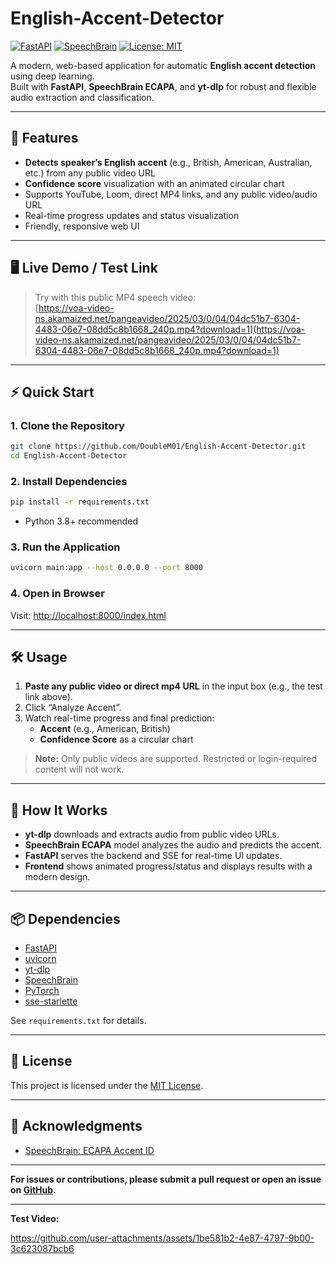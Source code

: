 # English-Accent-Detector

[![FastAPI](https://img.shields.io/badge/Framework-FastAPI-009688?style=flat-square)](https://fastapi.tiangolo.com/)
[![SpeechBrain](https://img.shields.io/badge/Speech-Accent_ID-blueviolet?style=flat-square)](https://speechbrain.readthedocs.io/en/latest/)
[![License: MIT](https://img.shields.io/badge/License-MIT-green.svg)](LICENSE)

A modern, web-based application for automatic **English accent detection** using deep learning.  
Built with **FastAPI**, **SpeechBrain ECAPA**, and **yt-dlp** for robust and flexible audio extraction and classification.

---

## 🚀 Features

- **Detects speaker’s English accent** (e.g., British, American, Australian, etc.) from any public video URL
- **Confidence score** visualization with an animated circular chart
- Supports YouTube, Loom, direct MP4 links, and any public video/audio URL
- Real-time progress updates and status visualization
- Friendly, responsive web UI

---

## 🖥️ Live Demo / Test Link

> Try with this public MP4 speech video:  
> [https://voa-video-ns.akamaized.net/pangeavideo/2025/03/0/04/04dc51b7-6304-4483-06e7-08dd5c8b1668_240p.mp4?download=1](https://voa-video-ns.akamaized.net/pangeavideo/2025/03/0/04/04dc51b7-6304-4483-06e7-08dd5c8b1668_240p.mp4?download=1)

---

## ⚡ Quick Start

### 1. Clone the Repository

```bash
git clone https://github.com/DoubleM01/English-Accent-Detector.git
cd English-Accent-Detector
```

### 2. Install Dependencies

```bash
pip install -r requirements.txt
```
- Python 3.8+ recommended

### 3. Run the Application

```bash
uvicorn main:app --host 0.0.0.0 --port 8000
```

### 4. Open in Browser

Visit: [http://localhost:8000/index.html](http://localhost:8000/index.html)

---

## 🛠️ Usage

1. **Paste any public video or direct mp4 URL** in the input box (e.g., the test link above).
2. Click “Analyze Accent”.
3. Watch real-time progress and final prediction:
    - **Accent** (e.g., American, British)
    - **Confidence Score** as a circular chart

> **Note:** Only public videos are supported. Restricted or login-required content will not work.

---

## 🧠 How It Works

- **yt-dlp** downloads and extracts audio from public video URLs.
- **SpeechBrain ECAPA** model analyzes the audio and predicts the accent.
- **FastAPI** serves the backend and SSE for real-time UI updates.
- **Frontend** shows animated progress/status and displays results with a modern design.

---

## 📦 Dependencies

- [FastAPI](https://fastapi.tiangolo.com/)
- [uvicorn](https://www.uvicorn.org/)
- [yt-dlp](https://github.com/yt-dlp/yt-dlp)
- [SpeechBrain](https://speechbrain.readthedocs.io/en/latest/)
- [PyTorch](https://pytorch.org/)
- [sse-starlette](https://pypi.org/project/sse-starlette/)

See `requirements.txt` for details.

---

## 📄 License

This project is licensed under the [MIT License](LICENSE).

---

## 🤝 Acknowledgments

- [SpeechBrain: ECAPA Accent ID](https://huggingface.co/Jzuluaga/accent-id-commonaccent_ecapa)

---

**For issues or contributions, please submit a pull request or open an issue on [GitHub](https://github.com/DoubleM01/English-Accent-Detector/).**

---




**Test Video:**  

https://github.com/user-attachments/assets/1be581b2-4e87-4797-9b00-3c623087bcb6

